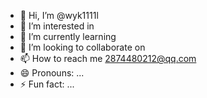 - 👋 Hi, I’m @wyk1111l
- 👀 I’m interested in 
- 🌱 I’m currently learning 
- 💞️ I’m looking to collaborate on 
- 📫 How to reach me 2874480212@qq.com
- 😄 Pronouns: ...
- ⚡ Fun fact: ...

<!---
wyk1111l/wyk1111l is a ✨ special ✨ repository because its `README.md` (this file) appears on your GitHub profile.
You can click the Preview link to take a look at your changes.
--->
